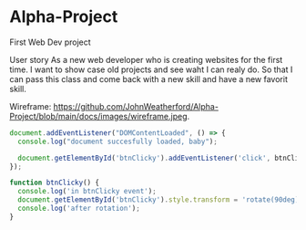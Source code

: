 # Alpha-Project
First Web Dev project

User story
As a new web developer who is creating websites for the first time.
I want to show case old projects and see waht I can realy do.
So that I can pass this class and come back with a new skill and have a new favorit skill.

Wireframe: https://github.com/JohnWeatherford/Alpha-Project/blob/main/docs/images/wireframe.jpeg.


```js
document.addEventListener("DOMContentLoaded", () => {
  console.log("document succesfully loaded, baby");

  document.getElementById('btnClicky').addEventListener('click', btnClicky);
});

function btnClicky() {
  console.log('in btnClicky event');
  document.getElementById('btnClicky').style.transform = 'rotate(90deg)';
  console.log('after rotation');
}
